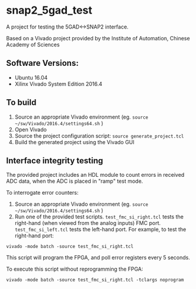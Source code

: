 # snap2_5gad_test
A project for testing the 5GAD<->SNAP2 interface.

Based on a Vivado project provided by the Institute of Automation, Chinese Academy of Sciences

## Software Versions:
- Ubuntu 16.04
- Xilinx Vivado System Edition 2016.4

## To build

1. Source an appropriate Vivado environment (eg. `source ~/sw/Vivado/2016.4/settings64.sh` )
2. Open Vivado
3. Source the project configuration script: `source generate_project.tcl`
4. Build the generated project using the Vivado GUI

## Interface integrity testing

The provided project includes an HDL module to count errors in received ADC data, when the ADC is placed in "ramp" test mode.

To interrogate error counters:

1. Source an appropriate Vivado environment (eg. `source ~/sw/Vivado/2016.4/settings64.sh` )
2. Run one of the provided test scripts. `test_fmc_si_right.tcl` tests the right-hand (when viewed from the analog inputs) FMC port. `test_fmc_si_left.tcl` tests the left-hand port. For example, to test the right-hand port:
```
vivado -mode batch -source test_fmc_si_right.tcl
```
This script will program the FPGA, and poll error registers every 5 seconds.

To execute this script without reprogramming the FPGA:
```
vivado -mode batch -source test_fmc_si_right.tcl -tclargs noprogram
```
